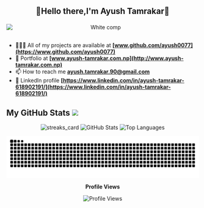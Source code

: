 ## <p align="center">👋Hello there,I'm Ayush Tamrakar👋</p> 

<p align="center">
  <img src="https://github.com/user-attachments/assets/7411c9c9-d3c7-4251-b227-1dbdf6471201" alt="White comp" style="display: block; margin-left: auto; margin-right: auto; margin-bottom: 30px;" />
</p>


- 👨🏿‍💻 All of my projects are available at **[www.github.com/ayush0077](https://www.github.com/ayush0077)**
- 💼 Portfolio at **[www.ayush-tamrakar.com.np](http://www.ayush-tamrakar.com.np)**
- 📫 How to reach me **ayush.tamrakar.90@gmail.com**
- 💼 LinkedIn profile **[https://www.linkedin.com/in/ayush-tamrakar-618902191/](https://www.linkedin.com/in/ayush-tamrakar-618902191/)**

## My GitHub Stats <img src="https://i.pinimg.com/originals/65/c4/f4/65c4f452571be1261e9c623f7da488ac.gif" width="32px">

<p align="center">
  <img alt="streaks_card" height="auto" width="48%" src="https://github-readme-streak-stats-git-main-ayush0077s-projects.vercel.app/?user=ayush0077&theme=tokyonight-duo&card_height=208)">
  <img src="https://github-readme-stats.vercel.app/api?username=ayush0077&count_private=true&theme=radical&show_icons=true" style="width:48%; height:auto;" alt="GitHub Stats">
  <img src="https://github-readme-stats.vercel.app/api/top-langs/?username=ayush0077&layout=compact&hide_border=true&theme=radical&langs_count=4&hide=jupyter%20notebook,tex,css,php&size_weight=0.5&count_weight=0.5" style="width:50%; height:auto;" alt="Top Languages">
</p>

<p align="center">
  <img src="https://github.com/ayush0077/ayush0077/blob/output/github-contribution-grid-snake.svg" align="center" alt="GitHub Snake Animation">
</p>
<p align="center">
  <strong>Profile Views</strong>
</p>
<p align="center">
  <img src="https://profile-counter.glitch.me/ayush0077/count.svg" alt="Profile Views">
</p>


